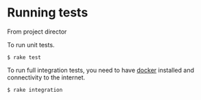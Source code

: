 # Running tests

From project director

To run unit tests.

```
$ rake test
```

To run full integration tests, you need to have [docker](https://www.docker.com/get-docker) installed and connectivity to the internet.

```
$ rake integration
```
